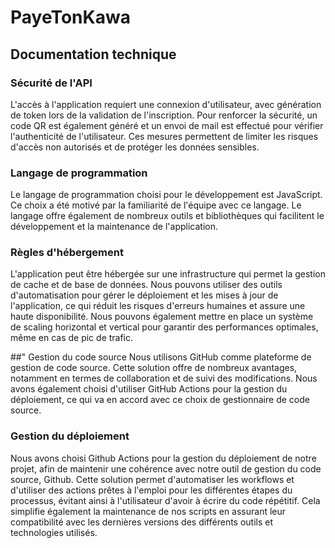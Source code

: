 # PayeTonKawa

## Documentation technique
### Sécurité de l'API
L'accès à l'application requiert une connexion d'utilisateur, avec génération de token lors de la validation de l'inscription. Pour renforcer la sécurité, un code QR est également généré et un envoi de mail est effectué pour vérifier l'authenticité de l'utilisateur. Ces mesures permettent de limiter les risques d'accès non autorisés et de protéger les données sensibles.

### Langage de programmation
Le langage de programmation choisi pour le développement est JavaScript. Ce choix a été motivé par la familiarité de l'équipe avec ce langage. Le langage offre également de nombreux outils et bibliothèques qui facilitent le développement et la maintenance de l'application.

### Règles d'hébergement
L'application peut être hébergée sur une infrastructure qui permet la gestion de cache et de base de données. Nous pouvons utiliser des outils d'automatisation pour gérer le déploiement et les mises à jour de l'application, ce qui réduit les risques d'erreurs humaines et assure une haute disponibilité. Nous pouvons également mettre en place un système de scaling horizontal et vertical pour garantir des performances optimales, même en cas de pic de trafic.

##" Gestion du code source
Nous utilisons GitHub comme plateforme de gestion de code source. Cette solution offre de nombreux avantages, notamment en termes de collaboration et de suivi des modifications. Nous avons également choisi d'utiliser GitHub Actions pour la gestion du déploiement, ce qui va en accord avec ce choix de gestionnaire de code source.

### Gestion du déploiement
Nous avons choisi Github Actions pour la gestion du déploiement de notre projet, afin de maintenir une cohérence avec notre outil de gestion du code source, Github. Cette solution permet d'automatiser les workflows et d'utiliser des actions prêtes à l'emploi pour les différentes étapes du processus, évitant ainsi à l'utilisateur d'avoir à écrire du code répétitif. Cela simplifie également la maintenance de nos scripts en assurant leur compatibilité avec les dernières versions des différents outils et technologies utilisés.
